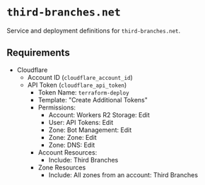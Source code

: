 # `third-branches.net`

Service and deployment definitions for `third-branches.net`.

## Requirements

- Cloudflare
  - Account ID (`cloudflare_account_id`)
  - API Token (`cloudflare_api_token`)
    - Token Name: `terraform-deploy`
    - Template: "Create Additional Tokens"
    - Permissions:
      - Account: Workers R2 Storage: Edit
      - User: API Tokens: Edit
      - Zone: Bot Management: Edit
      - Zone: Zone: Edit
      - Zone: DNS: Edit
    - Account Resources:
      - Include: Third Branches
    - Zone Resources
      - Include: All zones from an account: Third Branches
